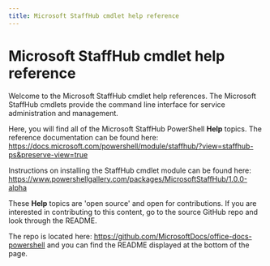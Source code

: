 ```yaml
---
title: Microsoft StaffHub cmdlet help reference
---
```


# Microsoft StaffHub cmdlet help reference

Welcome to the Microsoft StaffHub cmdlet help references. The Microsoft StaffHub cmdlets provide the command line interface for service administration and management.

Here, you will find all of the Microsoft StaffHub PowerShell **Help** topics. The reference documentation can be found here: https://docs.microsoft.com/powershell/module/staffhub/?view=staffhub-ps&preserve-view=true

Instructions on installing the StaffHub cmdlet module can be found here: https://www.powershellgallery.com/packages/MicrosoftStaffHub/1.0.0-alpha

These **Help** topics are 'open source' and open for contributions. If you are interested in contributing to this content, go to the source GitHub repo and look through the README. 

The repo is located here: https://github.com/MicrosoftDocs/office-docs-powershell and you can find the README displayed at the bottom of the page.
